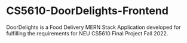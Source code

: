 # CS5610-DoorDelights-Frontend
DoorDelights is a Food Delivery MERN Stack Application developed for fulfilling the requirements for NEU CS5610 Final Project Fall 2022.
